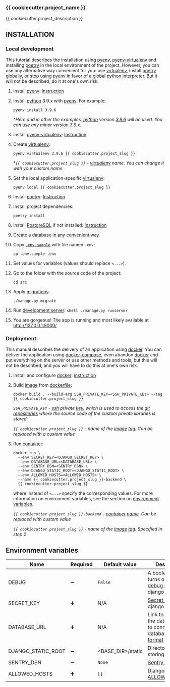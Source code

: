 ### {{ cookiecutter.project_name }}

{{ cookiecutter.project_description }}


## INSTALLATION
### Local development

This tutorial describes the installation using [pyenv][pyenv], [pyenv-virtualenv][pyenv-virtualenv] and installing [poetry][poetry] in the local environment of the project. However, you can use any alternative way convenient for you: use [virtualenv][virtualenv], install [poetry][poetry] globally, or stop using [pyenv][pyenv] in favor of a global [python][python] interpreter. But it will not be described, do it at one's own risk.

 1. Install [pyenv][pyenv]: [instruction](https://github.com/pyenv/pyenv#installation)

 2. Install [python][python] 3.9.x with [pyenv][pyenv]. For example:
    ```shell
    pyenv install 3.9.6
    ```
    *_Here and in other the examples, [python][python] version [3.9.6](https://www.python.org/downloads/release/python-396/) will be used. You can use any minor version 3.9.x._

 3. Install [pyenv-virtualenv][pyenv-virtualenv]: [Instruction](https://github.com/pyenv/pyenv-virtualenv#installation)

 4. Create [virtualenv][pyenv-virtualenv]:
    ```shell
    pyenv virtualenv 3.9.6 {{ cookiecutter.project_slug }}
    ```
    *_`{{ cookiecutter.project_slug }}` - [virtualenv][pyenv-virtualenv] name. You can change it with your custom name._

 5. Set the local application-specific [virtualenv][pyenv-virtualenv]:
     ```shell
     pyenv local {{ cookiecutter.project_slug }}
     ```

 6. Install [poetry][poetry]: [Instruction](https://python-poetry.org/docs/#installation)

 7. Install project dependencies:
    ```shell
    poetry install
    ```
 8. Install [PostgreSQL][postgres] if not installed: [Instruction](https://www.postgresql.org/download/)

 9. [Create a database](https://www.postgresql.org/docs/12/sql-createdatabase.html) in any convenient way

 10. Copy [`.env.sample`](.env.sample) with file named `.env`:
     ```shell
     cp .env.sample .env
     ```
 11. Set values for variables (values should replace `<...>`).

 12. Go to the folder with the source code of the project:
     ```shell
     cd src
     ```

 13. Apply [migrations](https://docs.djangoproject.com/en/3.2/topics/migrations/):
     ```shell
     ./manage.py migrate
     ```

 14. Run [development server](https://docs.djangoproject.com/en/3.2/intro/tutorial01/#the-development-server):
    ```shell
    ./manage.py runserver
    ```

 15. You are gorgeous! The app is running and most likely available at http://127.0.0.1:8000/

### Deployment:
This manual describes the delivery of an application using [docker][docker]. You can deliver the application using [docker-compose][docker-compose], even abandon [docker][docker] and put everything on the server or use other methods and tools, but this will not be described, and you will have to do this at one's own risk.

 1. Install and configure [docker][docker]: [instruction](https://docs.docker.com/engine/install/ubuntu/)

 2. Build [image](https://docs.docker.com/glossary/#image) from [dockerfile](https://docs.docker.com/glossary/#dockerfile):
    ```shell
    docker build . --build-arg SSH_PRIVATE_KEY=<SSH_PRIVATE_KEY> --tag {{ cookiecutter.project_slug }}
    ```
    _`SSH_PRIVATE_KEY` - [ssh][ssh] private [key](https://www.ssh.com/academy/ssh/key), which is used to access the [git][git] [repositories](https://git-scm.com/book/en/v2/Git-Basics-Getting-a-Git-Repository) where the source code of the custom private libraries is stored_
    
    _`{{ cookiecutter.project_slug }}` - name of the [image](https://docs.docker.com/glossary/#image) [tag](https://docs.docker.com/engine/reference/commandline/build/#tag-an-image--t). Can be replaced with a custom value_

 3. Run [container](https://docs.docker.com/glossary/#container):
    ```shell
    docker run \
      --env SECRET_KEY=<DJANGO_SECRET_KEY> \
      --env DATABASE_URL=<DATABASE_URL> \
      --env SENTRY_DSN=<SENTRY_DSN> \
      --env DJANGO_STATIC_ROOT=<DJANGO_STATIC_ROOT> \
      --env ALLOWED_HOSTS=<ALLOWED_HOSTS> \
      --name {{ cookiecutter.project_slug }}-backend \
      {{ cookiecutter.project_slug }}
    ```
    where instead of `<...>` specify the corresponding values. For more information on environment variables, see the section on [environment variables](#environment-variables).

    _`{{ cookiecutter.project_slug }}-backend` - [container](https://docs.docker.com/glossary/#container) [name](https://docs.docker.com/engine/reference/run/#name---name). Can be replaced with custom value_

    _`{{ cookiecutter.project_slug }}` - name of the [image](https://docs.docker.com/glossary/#image) [tag](https://docs.docker.com/engine/reference/commandline/build/#tag-an-image--t). Specified in step 2_
    

## Environment variables
| Name               | Required           | Default value     | Description                                                                                |
|--------------------|--------------------|-------------------|--------------------------------------------------------------------------------------------|
| DEBUG              | :heavy_minus_sign: | `False`           | A boolean that turns on/off [debug mode][1] in django                                      |
| SECRET_KEY         | :heavy_plus_sign:  | N/A               | [Secret key][2] for django-project                                                         |
| DATABASE_URL       | :heavy_plus_sign:  | N/A               | Link to connect to the database. Link to connect to the database. [This format][4] is used |
| DJANGO_STATIC_ROOT | :heavy_minus_sign: | <BASE_DIR>/static | Directory for storing [static files][4]                                                    |
| SENTRY_DSN         | :heavy_minus_sign: | `None`            | [Sentry DSN][5]                                                                            |
| ALLOWED_HOSTS      | :heavy_plus_sign:  | `[]`              | Django [ALLOWED_HOSTS](https://docs.djangoproject.com/en/3.2/ref/settings/#allowed-hosts)  |

[1]: https://docs.djangoproject.com/en/3.2/ref/settings/#debug
[2]: https://docs.djangoproject.com/en/3.2/ref/settings/#secret-key
[4]: https://django-environ.readthedocs.io/en/latest/#environ.environ.Env.db_url
[4]: https://docs.djangoproject.com/en/3.2/ref/settings/#static-root
[5]: https://docs.sentry.io/product/sentry-basics/dsn-explainer/


[pyenv]: https://github.com/pyenv/pyenv
[pyenv-virtualenv]: https://github.com/pyenv/pyenv-virtualenv
[python]: https://python.org
[poetry]: https://python-poetry.org
[postgres]: https://www.postgresql.org
[virtualenv]: https://packaging.python.org/key_projects/#virtualenv
[docker]: https://www.docker.com
[docker-compose]: https://docs.docker.com/compose/
[ssh]: https://www.openssh.com
[git]: https://git-scm.com
